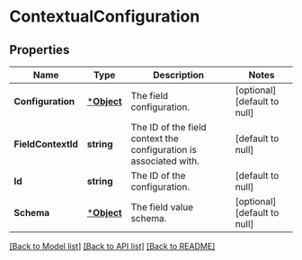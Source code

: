 # ContextualConfiguration

## Properties
Name | Type | Description | Notes
------------ | ------------- | ------------- | -------------
**Configuration** | [***Object**](.md) | The field configuration. | [optional] [default to null]
**FieldContextId** | **string** | The ID of the field context the configuration is associated with. | [default to null]
**Id** | **string** | The ID of the configuration. | [default to null]
**Schema** | [***Object**](.md) | The field value schema. | [optional] [default to null]

[[Back to Model list]](../README.md#documentation-for-models) [[Back to API list]](../README.md#documentation-for-api-endpoints) [[Back to README]](../README.md)

